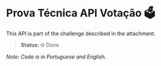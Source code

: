 # Prova Técnica API Votação 🗳️

This API is part of the challenge described in the attachment.

> **Status:** 🌐 Done

_Note: Code is in Portuguese and English._

